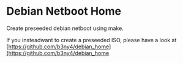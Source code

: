 # Debian Netboot Home

Create preseeded debian netboot using make.

If you insteadwant to create a preseeded ISO, please have a look at [https://github.com/b3ny4/debian_home](https://github.com/b3ny4/debian_home
